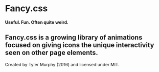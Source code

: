 # Fancy.css

#### Useful. Fun. Often quite weird.

Fancy.css is a growing library of animations focused on giving icons
the unique interactivity seen on other page elements.
---

Created by Tyler Murphy (2016) and licensed under MIT.
